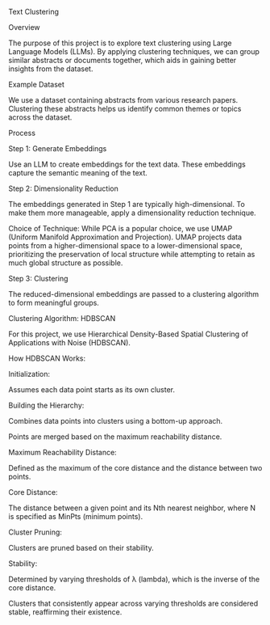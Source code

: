 Text Clustering

Overview

The purpose of this project is to explore text clustering using Large Language Models (LLMs). By applying clustering techniques, we can group similar abstracts or documents together, which aids in gaining better insights from the dataset.

Example Dataset

We use a dataset containing abstracts from various research papers. Clustering these abstracts helps us identify common themes or topics across the dataset.

Process

Step 1: Generate Embeddings

Use an LLM to create embeddings for the text data. These embeddings capture the semantic meaning of the text.

Step 2: Dimensionality Reduction

The embeddings generated in Step 1 are typically high-dimensional. To make them more manageable, apply a dimensionality reduction technique.

Choice of Technique: While PCA is a popular choice, we use UMAP (Uniform Manifold Approximation and Projection). UMAP projects data points from a higher-dimensional space to a lower-dimensional space, prioritizing the preservation of local structure while attempting to retain as much global structure as possible.

Step 3: Clustering

The reduced-dimensional embeddings are passed to a clustering algorithm to form meaningful groups.

Clustering Algorithm: HDBSCAN

For this project, we use Hierarchical Density-Based Spatial Clustering of Applications with Noise (HDBSCAN).

How HDBSCAN Works:

Initialization:

Assumes each data point starts as its own cluster.

Building the Hierarchy:

Combines data points into clusters using a bottom-up approach.

Points are merged based on the maximum reachability distance.

Maximum Reachability Distance:

Defined as the maximum of the core distance and the distance between two points.

Core Distance:

The distance between a given point and its Nth nearest neighbor, where N is specified as MinPts (minimum points).

Cluster Pruning:

Clusters are pruned based on their stability.

Stability:

Determined by varying thresholds of λ (lambda), which is the inverse of the core distance.

Clusters that consistently appear across varying thresholds are considered stable, reaffirming their existence.
